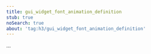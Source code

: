 ```yaml
---
title: gui_widget_font_animation_definition
stub: true
noSearch: true
about: 'tag:h3/gui_widget_font_animation_definition'
---
```

  ...
  